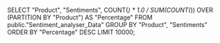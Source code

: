 SELECT 
    "Product", 
    "Sentiments", 
    COUNT(*) * 1.0 / SUM(COUNT(*)) OVER (PARTITION BY "Product") AS "Percentage"
FROM public."Sentiment_analyser_Data" 
GROUP BY "Product", "Sentiments"
ORDER BY "Percentage" DESC 
LIMIT 10000;
